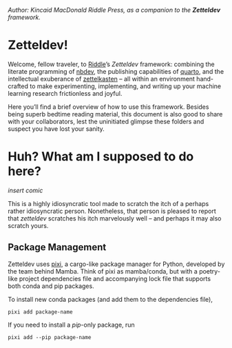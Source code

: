 *Author: Kincaid MacDonald Riddle Press, as a companion to the **Zetteldev** framework.*
# Zetteldev!

Welcome, fellow traveler, to [Riddle](https://riddle.press)’s *Zetteldev* framework: combining the literate programming of [nbdev](https://nbdev.fast.ai), the publishing capabilities of [quarto](https://quarto.org), and the intellectual exuberance of [zettelkasten](https://obsidian.md) – all within an environment hand-crafted to make experimenting, implementing, and writing up your machine learning research frictionless and joyful.

Here you’ll find a brief overview of how to use this framework. Besides being superb bedtime reading material, this document is also good to share with your collaborators, lest the uninitiated glimpse these folders and suspect you have lost your sanity.
# Huh? What am I supposed to do here?

*insert comic*

This is a highly idiosyncratic tool made to scratch the itch of a perhaps rather idiosyncratic person. Nonetheless, that person is pleased to report that *zetteldev* scratches his itch marvelously well – and perhaps it may also scratch yours.
## Package Management

Zetteldev uses [pixi](https://pixi.sh), a cargo-like package manager for Python, developed by the team behind Mamba. Think of pixi as mamba/conda, but with a poetry-like project dependencies file and accompanying lock file that supports both conda and pip packages. 

To install new conda packages (and add them to the dependencies file),

```
pixi add package-name
```

If you need to install a *pip*-only package, run

```
pixi add --pip package-name
```

